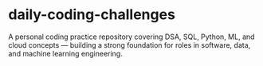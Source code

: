 # daily-coding-challenges
A personal coding practice repository covering DSA, SQL, Python, ML, and cloud concepts — building a strong foundation for roles in software, data, and machine learning engineering.
